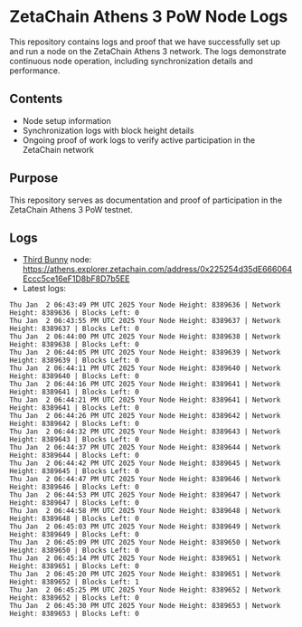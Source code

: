 # ZetaChain Athens 3 PoW Node Logs
This repository contains logs and proof that we have successfully set up and run a node on the ZetaChain Athens 3 network. The logs demonstrate continuous node operation, including synchronization details and performance.

## Contents
- Node setup information
- Synchronization logs with block height details
- Ongoing proof of work logs to verify active participation in the ZetaChain network

## Purpose
This repository serves as documentation and proof of participation in the ZetaChain Athens 3 PoW testnet.

## Logs

- [Third Bunny](https://thirdbunny.xyz/) node: https://athens.explorer.zetachain.com/address/0x225254d35dE666064Eccc5ce16eF1D8bF8D7b5EE
- Latest logs:
```
Thu Jan  2 06:43:49 PM UTC 2025 Your Node Height: 8389636 | Network Height: 8389636 | Blocks Left: 0
Thu Jan  2 06:43:55 PM UTC 2025 Your Node Height: 8389637 | Network Height: 8389637 | Blocks Left: 0
Thu Jan  2 06:44:00 PM UTC 2025 Your Node Height: 8389638 | Network Height: 8389638 | Blocks Left: 0
Thu Jan  2 06:44:05 PM UTC 2025 Your Node Height: 8389639 | Network Height: 8389639 | Blocks Left: 0
Thu Jan  2 06:44:11 PM UTC 2025 Your Node Height: 8389640 | Network Height: 8389640 | Blocks Left: 0
Thu Jan  2 06:44:16 PM UTC 2025 Your Node Height: 8389641 | Network Height: 8389641 | Blocks Left: 0
Thu Jan  2 06:44:21 PM UTC 2025 Your Node Height: 8389641 | Network Height: 8389641 | Blocks Left: 0
Thu Jan  2 06:44:26 PM UTC 2025 Your Node Height: 8389642 | Network Height: 8389642 | Blocks Left: 0
Thu Jan  2 06:44:32 PM UTC 2025 Your Node Height: 8389643 | Network Height: 8389643 | Blocks Left: 0
Thu Jan  2 06:44:37 PM UTC 2025 Your Node Height: 8389644 | Network Height: 8389644 | Blocks Left: 0
Thu Jan  2 06:44:42 PM UTC 2025 Your Node Height: 8389645 | Network Height: 8389645 | Blocks Left: 0
Thu Jan  2 06:44:47 PM UTC 2025 Your Node Height: 8389646 | Network Height: 8389646 | Blocks Left: 0
Thu Jan  2 06:44:53 PM UTC 2025 Your Node Height: 8389647 | Network Height: 8389647 | Blocks Left: 0
Thu Jan  2 06:44:58 PM UTC 2025 Your Node Height: 8389648 | Network Height: 8389648 | Blocks Left: 0
Thu Jan  2 06:45:03 PM UTC 2025 Your Node Height: 8389649 | Network Height: 8389649 | Blocks Left: 0
Thu Jan  2 06:45:09 PM UTC 2025 Your Node Height: 8389650 | Network Height: 8389650 | Blocks Left: 0
Thu Jan  2 06:45:14 PM UTC 2025 Your Node Height: 8389651 | Network Height: 8389651 | Blocks Left: 0
Thu Jan  2 06:45:20 PM UTC 2025 Your Node Height: 8389651 | Network Height: 8389652 | Blocks Left: 1
Thu Jan  2 06:45:25 PM UTC 2025 Your Node Height: 8389652 | Network Height: 8389652 | Blocks Left: 0
Thu Jan  2 06:45:30 PM UTC 2025 Your Node Height: 8389653 | Network Height: 8389653 | Blocks Left: 0
```
